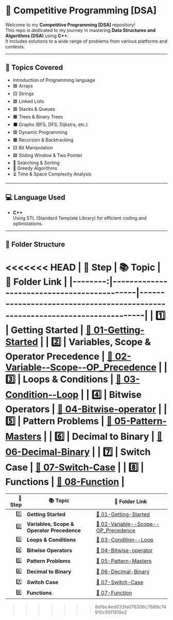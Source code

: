 # 🚀 Competitive Programming [DSA]

Welcome to my **Competitive Programming [DSA]** repository!  
This repo is dedicated to my journey in mastering **Data Structures and Algorithms (DSA)** using **C++**.  
It includes solutions to a wide range of problems from various platforms and contests.

---

## 🧠 Topics Covered
- Introduction of Programming language 
- 🟦 Arrays  
- 🟨 Strings  
- 🟩 Linked Lists  
- 🟪 Stacks & Queues  
- 🟧 Trees & Binary Trees  
- ⬛ Graphs (BFS, DFS, Dijkstra, etc.)  
- 🟥 Dynamic Programming  
- 🟫 Recursion & Backtracking  
- 🟨 Bit Manipulation  
- 🟦 Sliding Window & Two Pointer  
- 🔷 Searching & Sorting  
- 📌 Greedy Algorithms  
- ⏳ Time & Space Complexity Analysis  

---

## 💻 Language Used

- **C++**  
  Using STL (Standard Template Library) for efficient coding and optimizations.

---

## 📁 Folder Structure

<<<<<<< HEAD
| 🧩 Step | 📚 Topic                                   | 📁 Folder Link                                                              |
|--------:|--------------------------------------------|-----------------------------------------------------------------------------|
|    1️⃣  | **Getting Started**                        | [📂 01-Getting-Started](./01-Getting-Started)                               |
|    2️⃣  | **Variables, Scope & Operator Precedence** | [📂 02-Variable--Scope--OP_Precedence](./02-Variable--Scope--OP_Precedence) |
|    3️⃣  | **Loops & Conditions**                     | [📂 03-Condition--Loop](./03-Condition--Loop)                               |
|    4️⃣  | **Bitwise Operators**                      | [📂 04-Bitwise-operator](./04-Bitwise-operator)                             |
|    5️⃣  | **Pattern Problems**                       | [📂 05-Pattern-Masters](./05-Pattern-Masters)                               |
|    6️⃣  | **Decimal to Binary**                      | [📂 06-Decimal-Binary](./06-Decimal-Binary)                                 |
|    7️⃣  | **Switch Case**                            | [📂 07-Switch-Case](./07-Switch-Case)                                       |
|    8️⃣  | **Functions**                              | [📂 08-Function](./07-Function)                                             |
=======
| 🧩 Step | 📚 Topic                                   | 📁 Folder Link                                                                |
|--------:|--------------------------------------------|-------------------------------------------------------------------------------|
|    1️⃣  | **Getting Started**                        | [📂 01-Getting-Started](./01-Getting-Started)                                 |
|    2️⃣  | **Variables, Scope & Operator Precedence** | [📂 02-Variable--Scope--OP_Precedence](./02-Variable--Scope--OP_Precedence)  |
|    3️⃣  | **Loops & Conditions**                     | [📂 03-Condition--Loop](./03-Condition--Loop)                                 |
|    4️⃣  | **Bitwise Operators**                      | [📂 04-Bitwise-operator](./04-Bitwise-operator)                               |
|    5️⃣  | **Pattern Problems**                       | [📂 05-Pattern-Masters](./05-Pattern-Masters)                                 |
|    6️⃣  | **Decimal to Binary**                      | [📂 06-Decimal-Binary](./06-Decimal-Binary)                                   |
|    7️⃣  | **Switch Case**                            | [📂 07-Switch-Case](./07-Switch-Case)                                         |
|    8️⃣  | **Functions**                              | [📂 07-Function](./08-Function)                                               |
>>>>>>> 8d1bc4ed033fa076306c7689c74910c95f1919e2
